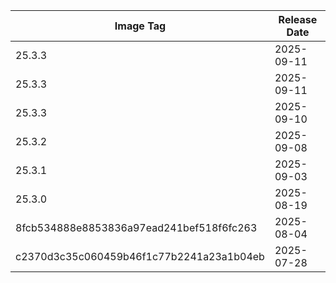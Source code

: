 | Image Tag                                | Release Date |
| ---------------------------------------- | ------------ |
| 25.3.3                                   | 2025-09-11   |
| 25.3.3                                   | 2025-09-11   |
| 25.3.3                                   | 2025-09-10   |
| 25.3.2                                   | 2025-09-08   |
| 25.3.1                                   | 2025-09-03   |
| 25.3.0                                   | 2025-08-19   |
| 8fcb534888e8853836a97ead241bef518f6fc263 | 2025-08-04   |
| c2370d3c35c060459b46f1c77b2241a23a1b04eb | 2025-07-28   |
